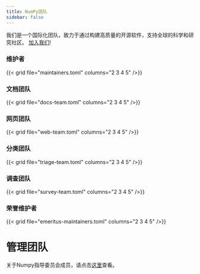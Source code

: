 ```yaml
---
title: NumPy团队
sidebar: false
---
```


我们是一个国际化团队，致力于通过构建高质量的开源软件，支持全球的科学和研究社区。
[加入我们](/contribute)!

### 维护者

{{< grid file="maintainers.toml" columns="2 3 4 5" />}}

### 文档团队

{{< grid file="docs-team.toml" columns="2 3 4 5" />}}

### 网页团队

{{< grid file="web-team.toml" columns="2 3 4 5" />}}

### 分类团队

{{< grid file="triage-team.toml" columns="2 3 4 5" />}}

### 调查团队

{{< grid file="survey-team.toml" columns="2 3 4 5" />}}

### 荣誉维护者

{{< grid file="emeritus-maintainers.toml" columns="2 3 4 5" />}}

# 管理团队

关于Numpy指导委员会成员，请点击[这里](https://numpy.org/about/)查看。
